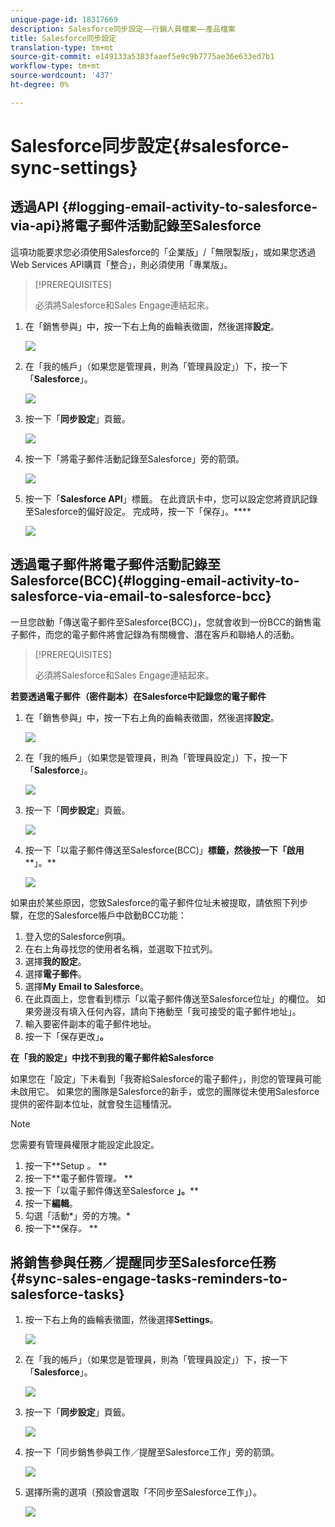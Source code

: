 ```yaml
---
unique-page-id: 18317669
description: Salesforce同步設定——行銷人員檔案——產品檔案
title: Salesforce同步設定
translation-type: tm+mt
source-git-commit: e149133a5383faaef5e9c9b7775ae36e633ed7b1
workflow-type: tm+mt
source-wordcount: '437'
ht-degree: 0%

---
```



# Salesforce同步設定{#salesforce-sync-settings}

## 透過API {#logging-email-activity-to-salesforce-via-api}將電子郵件活動記錄至Salesforce

這項功能要求您必須使用Salesforce的「企業版」/「無限製版」，或如果您透過Web Services API購買「整合」，則必須使用「專業版」。

>[!PREREQUISITES]
>
>必須將Salesforce和Sales Engage連結起來。

1. 在「銷售參與」中，按一下右上角的齒輪表徵圖，然後選擇&#x200B;**設定**。

   ![](assets/one-2.png)

1. 在「我的帳戶」（如果您是管理員，則為「管理員設定」）下，按一下「**Salesforce**」。

   ![](assets/two-2.png)

1. 按一下「**同步設定**」頁籤。

   ![](assets/three-1.png)

1. 按一下「將電子郵件活動記錄至Salesforce」旁的箭頭。

   ![](assets/four-1.png)

1. 按一下「**Salesforce API**」標籤。 在此資訊卡中，您可以設定您將資訊記錄至Salesforce的偏好設定。 完成時，按一下「保存」。****

   ![](assets/five.png)

## 透過電子郵件將電子郵件活動記錄至Salesforce(BCC){#logging-email-activity-to-salesforce-via-email-to-salesforce-bcc}

一旦您啟動「傳送電子郵件至Salesforce(BCC)」，您就會收到一份BCC的銷售電子郵件，而您的電子郵件將會記錄為有關機會、潛在客戶和聯絡人的活動。

>[!PREREQUISITES]
>
>必須將Salesforce和Sales Engage連結起來。

**若要透過電子郵件（密件副本）在Salesforce中記錄您的電子郵件**

1. 在「銷售參與」中，按一下右上角的齒輪表徵圖，然後選擇&#x200B;**設定**。

   ![](assets/one-3.png)

1. 在「我的帳戶」（如果您是管理員，則為「管理員設定」）下，按一下「**Salesforce**」。

   ![](assets/two-3.png)

1. 按一下「**同步設定**」頁籤。

   ![](assets/three-1.png)

1. 按一下「以電子郵件傳送至Salesforce(BCC)」**標籤，然後按一下「啟用****」。**

   ![](assets/six-2.png)

如果由於某些原因，您致Salesforce的電子郵件位址未被提取，請依照下列步驟，在您的Salesforce帳戶中啟動BCC功能：

1. 登入您的Salesforce例項。
1. 在右上角尋找您的使用者名稱，並選取下拉式列。
1. 選擇&#x200B;**我的設定**。
1. 選擇&#x200B;**電子郵件**。
1. 選擇&#x200B;**My Email to Salesforce**。
1. 在此頁面上，您會看到標示「以電子郵件傳送至Salesforce位址」的欄位。 如果旁邊沒有填入任何內容，請向下捲動至「我可接受的電子郵件地址」。
1. 輸入要密件副本的電子郵件地址。
1. 按一下「保存更改」**。**

**在「我的設定」中找不到我的電子郵件給Salesforce**

如果您在「設定」下未看到「我寄給Salesforce的電子郵件」，則您的管理員可能未啟用它。 如果您的團隊是Salesforce的新手，或您的團隊從未使用Salesforce提供的密件副本位址，就會發生這種情況。

>[!NOTE]
>
>您需要有管理員權限才能設定此設定。

1. 按一下&#x200B;**Setup *。* **
1. 按一下&#x200B;**電子郵件管理&#x200B;*。* **
1. 按一下「以電子郵件傳送至Salesforce **」。****
1. 按一下&#x200B;**編輯**。
1. 勾選「活動*」旁的方塊。*
1. 按一下&#x200B;**保存&#x200B;*。* **

## 將銷售參與任務／提醒同步至Salesforce任務{#sync-sales-engage-tasks-reminders-to-salesforce-tasks}

1. 按一下右上角的齒輪表徵圖，然後選擇&#x200B;**Settings**。

   ![](assets/one-3.png)

1. 在「我的帳戶」（如果您是管理員，則為「管理員設定」）下，按一下「**Salesforce**」。

   ![](assets/two-2.png)

1. 按一下「**同步設定**」頁籤。

   ![](assets/three-1.png)

1. 按一下「同步銷售參與工作／提醒至Salesforce工作」旁的箭頭。

   ![](assets/seven-2.png)

1. 選擇所需的選項（預設會選取「不同步至Salesforce工作」）。

   ![](assets/eight.png)

